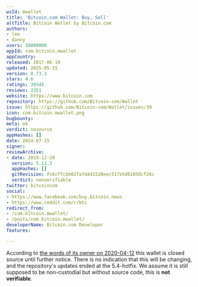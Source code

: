 ```yaml
---
wsId: mwallet
title: 'Bitcoin.com Wallet: Buy, Sell'
altTitle: Bitcoin Wallet by Bitcoin.com
authors:
- leo
- danny
users: 10000000
appId: com.bitcoin.mwallet
appCountry: 
released: 2017-06-19
updated: 2025-05-15
version: 8.73.3
stars: 4.6
ratings: 39345
reviews: 3351
website: https://www.bitcoin.com
repository: https://github.com/Bitcoin-com/Wallet
issue: https://github.com/Bitcoin-com/Wallet/issues/39
icon: com.bitcoin.mwallet.png
bugbounty: 
meta: ok
verdict: nosource
appHashes: []
date: 2024-07-15
signer: 
reviewArchive:
- date: 2019-12-20
  version: 5.13.3
  appHashes: []
  gitRevision: fc6cffcbb02fa7d441528eec517e5d61050cf26c
  verdict: nonverifiable
twitter: bitcoincom
social:
- https://www.facebook.com/buy.bitcoin.news
- https://www.reddit.com/r/btc
redirect_from:
- /com.bitcoin.mwallet/
- /posts/com.bitcoin.mwallet/
developerName: Bitcoin.com Developer
features: 

---
```


According to
[the words of its owner on 2020-04-12](https://www.reddit.com/r/btc/comments/g04ece/bitcoincom_wallet_app_is_still_closed_source/fn7rlvy/)
this wallet is closed source until further notice. There is no indication that this will be changing, and the repository's updates ended at the 5.4-hotfix. We assume it is still supposed to be non-custodial but without source code, this is **not verifiable**.
